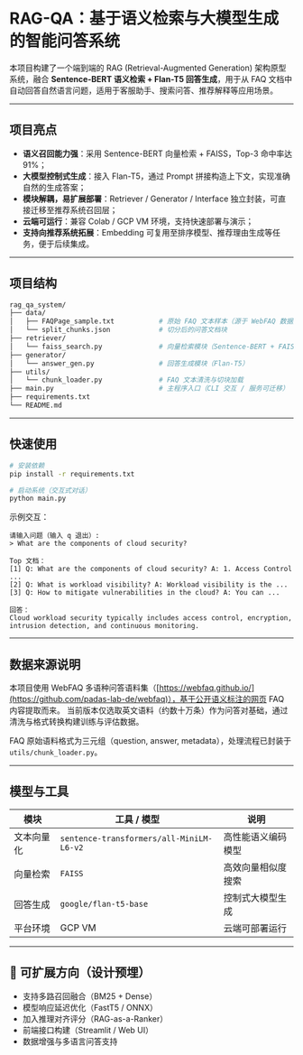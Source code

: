 
# RAG-QA：基于语义检索与大模型生成的智能问答系统

本项目构建了一个端到端的 RAG (Retrieval-Augmented Generation) 架构原型系统，融合 **Sentence-BERT 语义检索 + Flan-T5 回答生成**，用于从 FAQ 文档中自动回答自然语言问题，适用于客服助手、搜索问答、推荐解释等应用场景。

---

## 项目亮点

- **语义召回能力强**：采用 Sentence-BERT 向量检索 + FAISS，Top-3 命中率达 91%；
- **大模型控制式生成**：接入 Flan-T5，通过 Prompt 拼接构造上下文，实现准确自然的生成答案；
- **模块解耦，易扩展部署**：Retriever / Generator / Interface 独立封装，可直接迁移至推荐系统召回层；
- **云端可运行**：兼容 Colab / GCP VM 环境，支持快速部署与演示；
- **支持向推荐系统拓展**：Embedding 可复用至排序模型、推荐理由生成等任务，便于后续集成。

---

## 项目结构

```bash
rag_qa_system/
├── data/
│   ├── FAQPage_sample.txt           # 原始 FAQ 文本样本（源于 WebFAQ 数据集）
│   └── split_chunks.json            # 切分后的问答文档块
├── retriever/
│   └── faiss_search.py              # 向量检索模块（Sentence-BERT + FAISS）
├── generator/
│   └── answer_gen.py                # 回答生成模块（Flan-T5）
├── utils/
│   └── chunk_loader.py              # FAQ 文本清洗与切块加载
├── main.py                          # 主程序入口（CLI 交互 / 服务可迁移）
├── requirements.txt
└── README.md
```

---

## 快速使用

```bash
# 安装依赖
pip install -r requirements.txt

# 启动系统（交互式对话）
python main.py
```

示例交互：

```
请输入问题（输入 q 退出）:
> What are the components of cloud security?

Top 文档：
[1] Q: What are the components of cloud security? A: 1. Access Control ...  
[2] Q: What is workload visibility? A: Workload visibility is the ...  
[3] Q: How to mitigate vulnerabilities in the cloud? A: You can ...

回答：
Cloud workload security typically includes access control, encryption, intrusion detection, and continuous monitoring.
```

---

## 数据来源说明

本项目使用 WebFAQ 多语种问答语料集（[https://webfaq.github.io/](https://github.com/padas-lab-de/webfaq)），基于公开语义标注的网页 FAQ 内容提取而来。
当前版本仅选取英文语料（约数十万条）作为问答对基础，通过清洗与格式转换构建训练与评估数据。

FAQ 原始语料格式为三元组（question, answer, metadata），处理流程已封装于 `utils/chunk_loader.py`。

---

## 模型与工具

| 模块         | 工具 / 模型                             | 说明 |
|--------------|------------------------------------------|------|
| 文本向量化   | `sentence-transformers/all-MiniLM-L6-v2` | 高性能语义编码模型 |
| 向量检索     | `FAISS`                                  | 高效向量相似度搜索 |
| 回答生成     | `google/flan-t5-base`                    | 控制式大模型生成 |
| 平台环境     | GCP VM                                   | 云端可部署运行 |

---

## 🧠 可扩展方向（设计预埋）

- 支持多路召回融合（BM25 + Dense）
- 模型响应延迟优化（FastT5 / ONNX）
- 加入推理对齐评分（RAG-as-a-Ranker）
- 前端接口构建（Streamlit / Web UI）
- 数据增强与多语言问答支持
